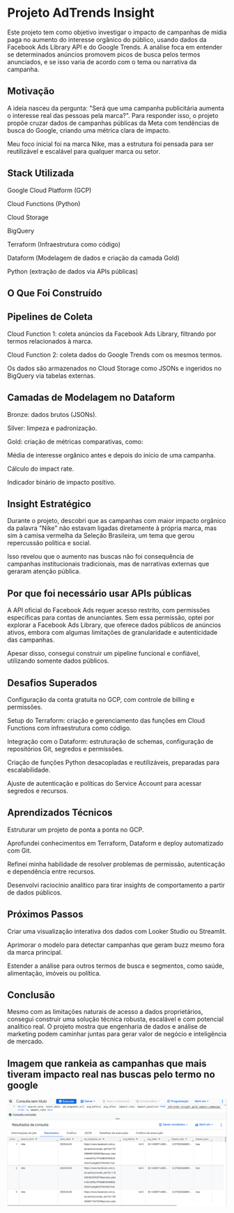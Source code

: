 # Projeto AdTrends Insight
Este projeto tem como objetivo investigar o impacto de campanhas de mídia paga no aumento do interesse orgânico do público, usando dados da Facebook Ads Library API e do Google Trends. A análise foca em entender se determinados anúncios promovem picos de busca pelos termos anunciados, e se isso varia de acordo com o tema ou narrativa da campanha.

## Motivação
A ideia nasceu da pergunta: "Será que uma campanha publicitária aumenta o interesse real das pessoas pela marca?". Para responder isso, o projeto propõe cruzar dados de campanhas públicas da Meta com tendências de busca do Google, criando uma métrica clara de impacto.

Meu foco inicial foi na marca Nike, mas a estrutura foi pensada para ser reutilizável e escalável para qualquer marca ou setor.

## Stack Utilizada
Google Cloud Platform (GCP)

Cloud Functions (Python)

Cloud Storage

BigQuery

Terraform (Infraestrutura como código)

Dataform (Modelagem de dados e criação da camada Gold)

Python (extração de dados via APIs públicas)

## O Que Foi Construído
## Pipelines de Coleta
Cloud Function 1: coleta anúncios da Facebook Ads Library, filtrando por termos relacionados à marca.

Cloud Function 2: coleta dados do Google Trends com os mesmos termos.

Os dados são armazenados no Cloud Storage como JSONs e ingeridos no BigQuery via tabelas externas.

## Camadas de Modelagem no Dataform
Bronze: dados brutos (JSONs).

Silver: limpeza e padronização.

Gold: criação de métricas comparativas, como:

Média de interesse orgânico antes e depois do início de uma campanha.

Cálculo do impact rate.

Indicador binário de impacto positivo.

## Insight Estratégico
Durante o projeto, descobri que as campanhas com maior impacto orgânico da palavra "Nike" não estavam ligadas diretamente à própria marca, mas sim à camisa vermelha da Seleção Brasileira, um tema que gerou repercussão política e social.

Isso revelou que o aumento nas buscas não foi consequência de campanhas institucionais tradicionais, mas de narrativas externas que geraram atenção pública.

## Por que foi necessário usar APIs públicas
A API oficial do Facebook Ads requer acesso restrito, com permissões específicas para contas de anunciantes. Sem essa permissão, optei por explorar a Facebook Ads Library, que oferece dados públicos de anúncios ativos, embora com algumas limitações de granularidade e autenticidade das campanhas.

Apesar disso, consegui construir um pipeline funcional e confiável, utilizando somente dados públicos.

## Desafios Superados
Configuração da conta gratuita no GCP, com controle de billing e permissões.

Setup do Terraform: criação e gerenciamento das funções em Cloud Functions com infraestrutura como código.

Integração com o Dataform: estruturação de schemas, configuração de repositórios Git, segredos e permissões.

Criação de funções Python desacopladas e reutilizáveis, preparadas para escalabilidade.

Ajuste de autenticação e políticas do Service Account para acessar segredos e recursos.

## Aprendizados Técnicos
Estruturar um projeto de ponta a ponta no GCP.

Aprofundei conhecimentos em Terraform, Dataform e deploy automatizado com Git.

Refinei minha habilidade de resolver problemas de permissão, autenticação e dependência entre recursos.

Desenvolvi raciocínio analítico para tirar insights de comportamento a partir de dados públicos.

##  Próximos Passos
Criar uma visualização interativa dos dados com Looker Studio ou Streamlit.

Aprimorar o modelo para detectar campanhas que geram buzz mesmo fora da marca principal.

Estender a análise para outros termos de busca e segmentos, como saúde, alimentação, imóveis ou política.

## Conclusão
Mesmo com as limitações naturais de acesso a dados proprietários, consegui construir uma solução técnica robusta, escalável e com potencial analítico real. O projeto mostra que engenharia de dados e análise de marketing podem caminhar juntas para gerar valor de negócio e inteligência de mercado.


##  Imagem que rankeia as campanhas que mais tiveram impacto real nas buscas pelo termo no google

![Imagem que rankeia as campanhas que mais tiveram impacto real nas buscas pelo termo no google](image.png)